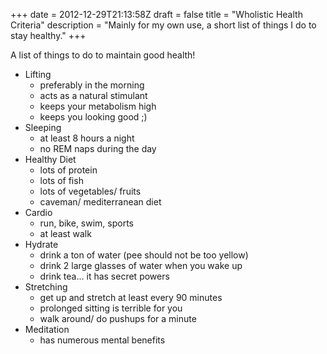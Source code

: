 +++
date = 2012-12-29T21:13:58Z
draft = false
title = "Wholistic Health Criteria"
description = "Mainly for my own use, a short list of things I do to stay healthy."
+++


A list of things to do to maintain good health!

- Lifting
    - preferably in the morning
    - acts as a natural stimulant
    - keeps your metabolism high
    - keeps you looking good ;)
- Sleeping
    - at least 8 hours a night
    - no REM naps during the day
- Healthy Diet
    - lots of protein
    - lots of fish
    - lots of vegetables/ fruits
    - caveman/ mediterranean diet
- Cardio
    - run, bike, swim, sports
    - at least walk
- Hydrate
    - drink a ton of water (pee should not be too yellow)
    - drink 2 large glasses of water when you wake up
    - drink tea... it has secret powers
- Stretching
    - get up and stretch at least every 90 minutes
    - prolonged sitting is terrible for you
    - walk around/ do pushups for a minute
- Meditation
    - has numerous mental benefits
